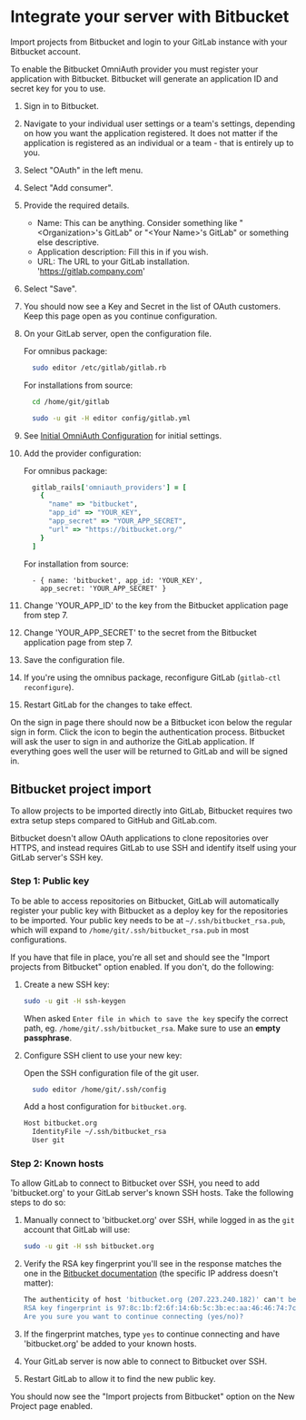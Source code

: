 # Integrate your server with Bitbucket

Import projects from Bitbucket and login to your GitLab instance with your Bitbucket account.

To enable the Bitbucket OmniAuth provider you must register your application with Bitbucket.
Bitbucket will generate an application ID and secret key for you to use.

1.  Sign in to Bitbucket.

1.  Navigate to your individual user settings or a team's settings, depending on how you want the application registered. It does not matter if the application is registered as an individual or a team - that is entirely up to you.

1.  Select "OAuth" in the left menu.

1.  Select "Add consumer".

1.  Provide the required details.
    - Name: This can be anything. Consider something like "\<Organization\>'s GitLab" or "\<Your Name\>'s GitLab" or something else descriptive.
    - Application description: Fill this in if you wish.
    - URL: The URL to your GitLab installation. 'https://gitlab.company.com'
1.  Select "Save".

1.  You should now see a Key and Secret in the list of OAuth customers.
    Keep this page open as you continue configuration.

1.  On your GitLab server, open the configuration file.

    For omnibus package:

    ```sh
      sudo editor /etc/gitlab/gitlab.rb
    ```

    For installations from source:

    ```sh
      cd /home/git/gitlab

      sudo -u git -H editor config/gitlab.yml
    ```

1.  See [Initial OmniAuth Configuration](omniauth.md#initial-omniauth-configuration) for initial settings.

1.  Add the provider configuration:

    For omnibus package:

    ```ruby
      gitlab_rails['omniauth_providers'] = [
        {
          "name" => "bitbucket",
          "app_id" => "YOUR_KEY",
          "app_secret" => "YOUR_APP_SECRET",
          "url" => "https://bitbucket.org/"
        }
      ]
    ```

    For installation from source:

    ```
      - { name: 'bitbucket', app_id: 'YOUR_KEY',
        app_secret: 'YOUR_APP_SECRET' }
    ```

1.  Change 'YOUR_APP_ID' to the key from the Bitbucket application page from step 7.

1.  Change 'YOUR_APP_SECRET' to the secret from the Bitbucket application page from step 7.

1.  Save the configuration file.

1.  If you're using the omnibus package, reconfigure GitLab (```gitlab-ctl reconfigure```).

1.  Restart GitLab for the changes to take effect.

On the sign in page there should now be a Bitbucket icon below the regular sign in form.
Click the icon to begin the authentication process. Bitbucket will ask the user to sign in and authorize the GitLab application.
If everything goes well the user will be returned to GitLab and will be signed in.

## Bitbucket project import

To allow projects to be imported directly into GitLab, Bitbucket requires two extra setup steps compared to GitHub and GitLab.com.

Bitbucket doesn't allow OAuth applications to clone repositories over HTTPS, and instead requires GitLab to use SSH and identify itself using your GitLab server's SSH key.

### Step 1: Public key

To be able to access repositories on Bitbucket, GitLab will automatically register your public key with Bitbucket as a deploy key for the repositories to be imported. Your public key needs to be at `~/.ssh/bitbucket_rsa.pub`, which will expand to `/home/git/.ssh/bitbucket_rsa.pub` in most configurations.

If you have that file in place, you're all set and should see the "Import projects from Bitbucket" option enabled. If you don't, do the following:

1. Create a new SSH key:

    ```sh
    sudo -u git -H ssh-keygen
    ```

    When asked `Enter file in which to save the key` specify the correct path, eg. `/home/git/.ssh/bitbucket_rsa`.
    Make sure to use an **empty passphrase**.

1. Configure SSH client to use your new key:

    Open the SSH configuration file of the git user.

    ```sh
      sudo editor /home/git/.ssh/config
    ```

    Add a host configuration for `bitbucket.org`.

    ```sh
    Host bitbucket.org
      IdentityFile ~/.ssh/bitbucket_rsa
      User git
    ```

### Step 2: Known hosts

To allow GitLab to connect to Bitbucket over SSH, you need to add 'bitbucket.org' to your GitLab server's known SSH hosts. Take the following steps to do so:

1. Manually connect to 'bitbucket.org' over SSH, while logged in as the `git` account that GitLab will use:

    ```sh
    sudo -u git -H ssh bitbucket.org
    ```

1.  Verify the RSA key fingerprint you'll see in the response matches the one in the [Bitbucket documentation](https://confluence.atlassian.com/display/BITBUCKET/Use+the+SSH+protocol+with+Bitbucket#UsetheSSHprotocolwithBitbucket-KnownhostorBitbucket'spublickeyfingerprints) (the specific IP address doesn't matter):

    ```sh
    The authenticity of host 'bitbucket.org (207.223.240.182)' can't be established.
    RSA key fingerprint is 97:8c:1b:f2:6f:14:6b:5c:3b:ec:aa:46:46:74:7c:40.
    Are you sure you want to continue connecting (yes/no)?
    ```

1. If the fingerprint matches, type `yes` to continue connecting and have 'bitbucket.org' be added to your known hosts.

1. Your GitLab server is now able to connect to Bitbucket over SSH.

1. Restart GitLab to allow it to find the new public key.

You should now see the "Import projects from Bitbucket" option on the New Project page enabled.
